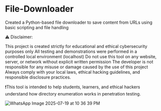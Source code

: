 # File-Downloader
Created a Python-based file downloader to save content from URLs using basic scripting and file handling

⚠️ Disclaimer:

This project is created strictly for educational and ethical cybersecurity purposes only
All testing and demonstrations were performed in a controlled local environment (localhost)
Do not use this tool on any website, server, or network without explicit written permission
The developer is not responsible for any misuse or damage caused by the use of this project
Always comply with your local laws, ethical hacking guidelines, and responsible disclosure practices.

❗This tool is intended to help students, learners, and ethical hackers understand how directory enumeration works in penetration testing.

![WhatsApp Image 2025-07-19 at 10 36 39 PM](https://github.com/user-attachments/assets/1e2fbf80-f8bc-4e68-a805-5c7819971d1b)
